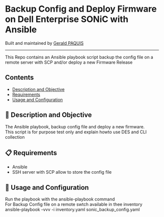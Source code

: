 # Backup Config and Deploy Firmware on Dell Enterprise SONiC with Ansible

Built and maintained by [Gerald PAQUIS](https://github.com/gpaquis) 

--------------------
This Repo contains an Ansible playbook script backup the config file on a remote server with SCP and/or deploy a new Firmware Release

## Contents

- [Description and Objective](#-description-and-objective)
- [Requirements](#-requirements)
- [Usage and Configuration](#-Usage-and-Configuration)


## 🚀 Description and Objective

The Ansible playbook, backup config file and deploy a new firmware. <br />
This script is for purpose test only and explain howto use DES and CLI collection

## 📋 Requirements
- Ansible
- SSH server with SCP allow to store the config file


## 🏁 Usage and Configuration
Run the playbook with the ansible-playbook command  <br />
For Backup Config file on a remote swtch available in thee inventory <br />
   ansible-playbook -vvv -i inventory.yaml sonic_backup_config.yaml
